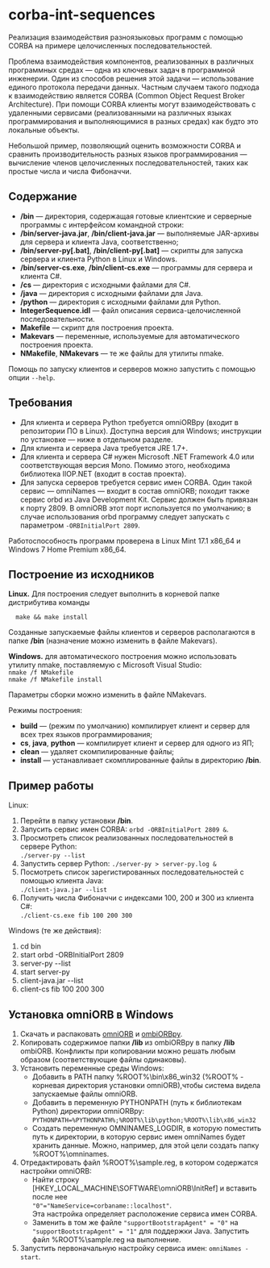 corba-int-sequences
===============

Реализация взаимодействия разноязыковых программ с помощью CORBA 
на примере целочисленных последовательностей.  

Проблема взаимодействия компонентов, реализованных в различных 
программных средах — одна из ключевых задач в программной инженерии. 
Один из способов решения этой задачи — использование единого протокола 
передачи данных. Частным случаем такого подхода к взаимодействию является 
CORBA (Common Object Request Broker Architecture). При помощи CORBA клиенты 
могут взаимодействовать с удаленными сервисами (реализованными 
на различных языках программирования и выполняющимися в разных средах) 
как будто это локальные объекты.

Небольшой пример, позволяющий оценить возможности CORBA и сравнить 
производительность разных языков программирования — вычисление членов 
целочисленных последовательностей, таких как простые числа и числа Фибоначчи.

Содержание
---------------

 * **/bin** — директория, содержащая готовые клиентские и серверные программы 
   с интерфейсом командной строки:
 * **/bin/server-java.jar**, **/bin/client-java.jar** — выполняемые JAR-архивы 
   для сервера и клиента Java, соответственно;
 * **/bin/server-py[.bat]**, **/bin/client-py[.bat]** — скрипты для запуска 
   сервера и клиента Python в Linux и Windows.
 * **/bin/server-cs.exe**, **/bin/client-cs.exe** — программы для сервера и клиента
   C#.
 * **/cs** — директория с исходными файлами для C#.
 * **/java** — директория с исходными файлами для Java.
 * **/python** — директория с исходными файлами для Python.
 * **IntegerSequence.idl** — файл описания сервиса-целочисленной 
   последовательности.
 * **Makefile** — скрипт для построения проекта.
 * **Makevars** — переменные, используемые для автоматического построения 
   проекта.
 * **NMakefile**, **NMakevars** — те же файлы для утилиты nmake.

Помощь по запуску клиентов и серверов можно запустить с помощью опции `--help`.

Требования
---------------

 * Для клиента и сервера Python требуется omniORBpy (входит в репозитории ПО 
   в Linux). Доступна версия для Windows; инструкции по установке — 
   ниже в отдельном разделе.
 * Для клиента и сервера Java требуется JRE 1.7+.
 * Для клиента и сервера C# нужен Microsoft .NET Framework 4.0 или соответствующая
   версия Mono. Помимо этого, необходима библиотека IIOP.NET (входит в состав проекта).
 * Для запуска серверов требуется сервис имен CORBA. Один такой сервис — 
   omniNames — входит в состав  omniORB; походит также сервис orbd 
   из Java Development Kit. Сервис должен быть привязан к порту 2809. В omniORB 
   этот порт используется по умолчанию; в случае использования orbd программу следует
   запускать с параметром `-ORBInitialPort 2809`.

Работоспособность программ проверена в Linux Mint 17.1 x86_64 и 
Windows 7 Home Premium x86_64.

Построение из исходников
---------------

**Linux.** Для построения следует выполнить в корневой папке дистрибутива команды 

`  make && make install`

Созданные запускаемые файлы клиентов и серверов располагаются в папке **/bin**
(назначение можно изменить в файле Makevars).

**Windows.** для автоматического построения можно использовать утилиту nmake, поставляемую
с Microsoft Visual Studio:  
`nmake /f NMakefile`  
`nmake /f NMakefile install`

Параметры сборки можно изменить в файле NMakevars.

Режимы построения:
 * **build** — (режим по умолчанию) компилирует клиент и сервер для всех трех 
   языков программирования;
 * **cs**, **java**, **python** — компилирует клиент и сервер для одного из ЯП;
 * **clean** — удаляет скомпилированные файлы;
 * **install** — устанавливает скомплированные файлы в директорию **/bin**.

Пример работы
---------------

Linux:
 1. Перейти в папку установки **/bin**.
 2. Запусить сервис имен CORBA: `orbd -ORBInitialPort 2809 &`.
 3. Просмотреть список реализованных последовательностей в сервере Python:  
    `./server-py --list`
 4. Запустить сервер Python: `./server-py > server-py.log &`
 5. Посмотреть список зарегистированных последовательностей с помощью клиента Java:  
    `./client-java.jar --list`
 6. Получить числа Фибоначчи с индексами 100, 200 и 300 из клиента C#:  
    `./client-cs.exe fib 100 200 300`

Windows (те же действия):
 1. cd bin
 2. start orbd -ORBInitialPort 2809
 3. server-py --list
 4. start server-py
 5. client-java.jar --list
 6. client-cs fib 100 200 300

Установка omniORB в Windows
---------------

 1. Скачать и распаковать
    [omniORB](http://sourceforge.net/projects/omniorb/files/omniORB/omniORB-4.2.0/) и 
    [ombiORBpy](http://sourceforge.net/projects/omniorb/files/omniORBpy/omniORBpy-4.2.0/).
 2. Копировать содержимое папки **/lib** из ombiORBpy в папку **/lib** 
    ombiORB. Конфликты при копировании можно решать любым образом 
    (соответствующие файлы одинаковы).
 3. Установить переменные среды Windows:
    * Добавить в PATH папку %ROOT%\bin\x86_win32 (%ROOT% - корневая директория 
      установки omniORB),чтобы система видела запускаемые файлы omniORB.
    * Добавить в переменную PYTHONPATH (путь к библиотекам Python) директории 
      omniORBpy:  
      `PYTHONPATH=%PYTHONPATH%;%ROOT%\lib\python;%ROOT%\lib\x86_win32`
    * Создать переменную OMNINAMES_LOGDIR, в которую поместить путь к директории, 
      в которую сервис имен omniNames будет хранить данные. Можно, например, 
      для этой цели создать папку %ROOT%\omninames.
 4. Отредактировать файл %ROOT%\sample.reg, в котором содержатся настройки omniORB:
    * Найти строку [HKEY_LOCAL_MACHINE\SOFTWARE\omniORB\InitRef] и вставить 
      после нее  
      `"0"="NameService=corbaname::localhost"`.  
	  Эта настройка определяет расположение сервиса имен CORBA.
    * Заменить в том же файле `"supportBootstrapAgent" = "0"` 
      на `"supportBootstrapAgent" = "1"` для поддержки Java.
    Запустить файл %ROOT%\sample.reg на выполнение.
 5. Запустить первоначальную настройку сервиса имен: `omniNames -start`.

